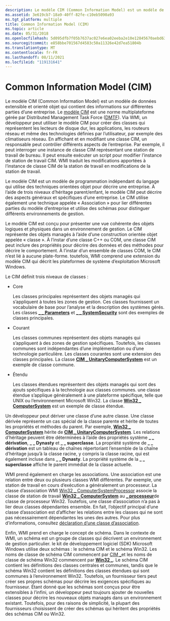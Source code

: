 ```yaml
---
description: Le modèle CIM (Common Information Model) est un modèle de données extensible et orienté objet qui contient des informations sur différentes parties d’une entreprise.
ms.assetid: 3e619cb7-18a9-40ff-82fe-c10eb5090a93
ms.tgt_platform: multiple
title: Common Information Model (CIM)
ms.topic: article
ms.date: 05/31/2018
ms.openlocfilehash: 5d095dfb7f05b7637ac027e6ea02eeba2e10e12845670aebd635e50e8c3265fa
ms.sourcegitcommit: e858bbe701567d4583c50a11326e42d7ea51804b
ms.translationtype: MT
ms.contentlocale: fr-FR
ms.lasthandoff: 08/11/2021
ms.locfileid: "119131641"
---
```

# <a name="common-information-model"></a>Common Information Model (CIM)

Le modèle CIM (Common Information Model) est un modèle de données extensible et orienté objet qui contient des informations sur différentes parties d’une entreprise. Le [modèle CIM](https://www.dmtf.org/standards/cim) est une norme multiplateforme gérée par Distributed Management Task Force ([DMTF](https://www.dmtf.org/)). Via WMI, un développeur peut utiliser le modèle CIM pour créer des classes qui représentent les lecteurs de disque dur, les applications, les routeurs réseau et même des technologies définies par l’utilisateur, par exemple des climatiseurs réseau. En affichant et en modifiant une classe CIM, un responsable peut contrôler différents aspects de l’entreprise. Par exemple, il peut interroger une instance de classe CIM représentant une station de travail de bureau. Il peut ensuite exécuter un script pour modifier l’instance de station de travail CIM. WMI traduit les modifications apportées à l’instance de classe CIM de la station de travail en modifications de la station de travail.

Le modèle CIM est un modèle de programmation indépendant du langage qui utilise des techniques orientées objet pour décrire une entreprise. À l’aide de trois niveaux d’héritage parent/enfant, le modèle CIM peut décrire des aspects généraux et spécifiques d’une entreprise. Le CIM utilise également une technique appelée « Association » pour lier différentes parties du modèle d’entreprise et utilise des schémas pour distinguer différents environnements de gestion.

Le modèle CIM est conçu pour présenter une vue cohérente des objets logiques et physiques dans un environnement de gestion. Le CIM représente des objets managés à l’aide d’une construction orientée objet appelée « classe ». À l’instar d’une classe C++ ou COM, une classe CIM peut inclure des propriétés pour décrire des données et des méthodes pour décrire le comportement. À l’instar d’un ensemble de classes COM, le CIM n’est lié à aucune plate-forme. toutefois, WMI comprend une extension du modèle CIM qui décrit les plateformes de système d’exploitation Microsoft Windows.

Le CIM définit trois niveaux de classes :

-   Core

    Les classes principales représentent des objets managés qui s’appliquent à toutes les zones de gestion. Ces classes fournissent un vocabulaire de base pour l’analyse et la description des systèmes gérés. Les classes [**\_ \_ Parameters**](--parameters.md) et [**\_ \_ SystemSecurity**](--systemsecurity.md) sont des exemples de classes principales.

-   Courant

    Les classes communes représentent des objets managés qui s’appliquent à des zones de gestion spécifiques. Toutefois, les classes communes sont indépendantes d’une implémentation ou d’une technologie particulière. Les classes courantes sont une extension des classes principales. La classe [**CIM \_ UnitaryComputerSystem**](/windows/desktop/CIMWin32Prov/cim-unitarycomputersystem) est un exemple de classe commune.

-   Étendu

    Les classes étendues représentent des objets managés qui sont des ajouts spécifiques à la technologie aux classes communes. une classe étendue s’applique généralement à une plateforme spécifique, telle que UNIX ou l’environnement Microsoft Win32. La classe [**Win32 \_ ComputerSystem**](/windows/desktop/CIMWin32Prov/win32-computersystem) est un exemple de classe étendue.

Un développeur peut dériver une classe d’une autre classe. Une classe dérivée représente un cas spécial de la classe parente et hérite de toutes les propriétés et méthodes du parent. Par exemple, [**Win32 \_ ComputerSystem**](/windows/desktop/CIMWin32Prov/win32-computersystem) hérite de [**CIM \_ UnitaryComputerSystem**](/windows/desktop/CIMWin32Prov/cim-unitarycomputersystem). Les relations d’héritage peuvent être déterminées à l’aide des propriétés système **\_ \_ dérivation**, **\_ \_ Dynasty** et **\_ \_ superclasse**. La propriété système de **\_ \_ dérivation** est un tableau de chaînes répertoriant l’ensemble de la chaîne d’héritage jusqu’à la classe racine, y compris la classe racine, qui est également incluse dans **\_ \_ Dynasty**. La propriété système de la **\_ \_ superclasse** affiche le parent immédiat de la classe actuelle.

WMI prend également en charge les associations. Une association est une relation entre deux ou plusieurs classes WMI différentes. Par exemple, une station de travail en cours d’exécution a généralement un processeur. La classe d’association WMI [Win32 \_ ComputerSystemProcessor](/windows/desktop/CIMWin32Prov/win32-computersystemprocessor) associe la classe de station de travail [**Win32 \_ ComputerSystem**](/windows/desktop/CIMWin32Prov/win32-computersystem) au [**\_ processeur**](/windows/desktop/CIMWin32Prov/win32-processor)de classe de processeur Win32. Toutefois, une classe d’association n’a pas à lier deux classes dépendantes ensemble. En fait, l’objectif principal d’une classe d’association est d’afficher les relations entre les classes qui ne sont pas nécessairement dépendantes les unes des autres. Pour plus d’informations, consultez [déclaration d’une classe d’association](declaring-an-association-class.md).

Enfin, WMI prend en charge le concept de schéma. Dans le contexte de WMI, un schéma est un groupe de classes qui décrivent un environnement de gestion particulier. le kit de développement logiciel (SDK) Microsoft Windows utilise deux schémas : le schéma CIM et le schéma Win32. Les noms de classe de schéma CIM commencent par [CIM \_](cimclas.md)et les noms de classe de schéma Win32 commencent par [**Win32 \_**](/windows/desktop/CIMWin32Prov/win32-provider). Le schéma CIM contient les définitions des classes centrales et communes, tandis que le schéma Win32 contient les définitions des classes étendues qui sont communes à l’environnement Win32. Toutefois, un fournisseur tiers peut créer ses propres schémas pour décrire les exigences spécifiques au fournisseur. Étant donné que les schémas sont conçus pour être extensibles à l’infini, un développeur peut toujours ajouter de nouvelles classes pour décrire les nouveaux objets managés dans un environnement existant. Toutefois, pour des raisons de simplicité, la plupart des fournisseurs choisissent de créer des schémas qui héritent des propriétés des schémas CIM ou Win32.

 

 
